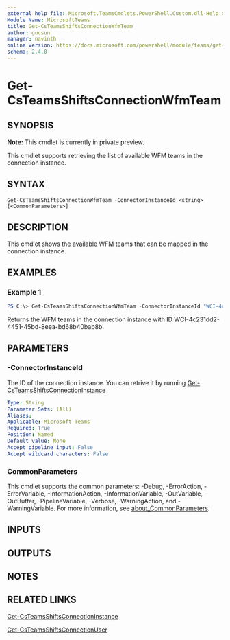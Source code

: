 ```yaml
---
external help file: Microsoft.TeamsCmdlets.PowerShell.Custom.dll-Help.xml
Module Name: MicrosoftTeams
title: Get-CsTeamsShiftsConnectionWfmTeam
author: gucsun
manager: navinth
online version: https://docs.microsoft.com/powershell/module/teams/get-csteamsshiftsconnectionwfmteam
schema: 2.4.0
---
```


# Get-CsTeamsShiftsConnectionWfmTeam

## SYNOPSIS

**Note:** This cmdlet is currently in private preview.

This cmdlet supports retrieving the list of available WFM teams in the connection instance.

## SYNTAX

```
Get-CsTeamsShiftsConnectionWfmTeam -ConnectorInstanceId <string> [<CommonParameters>]
```

## DESCRIPTION

This cmdlet shows the available WFM teams that can be mapped in the connection instance.

## EXAMPLES

### Example 1
```powershell
PS C:\> Get-CsTeamsShiftsConnectionWfmTeam -ConnectorInstanceId "WCI-4c231dd2-4451-45bd-8eea-bd68b40bab8b"
```

Returns the WFM teams in the connection instance with ID WCI-4c231dd2-4451-45bd-8eea-bd68b40bab8b.

## PARAMETERS

### -ConnectorInstanceId

The ID of the connection instance. You can retrive it by running [Get-CsTeamsShiftsConnectionInstance](Get-CsTeamsShiftsConnectionInstance.md)

```yaml
Type: String
Parameter Sets: (All)
Aliases:
Applicable: Microsoft Teams
Required: True
Position: Named
Default value: None
Accept pipeline input: False
Accept wildcard characters: False
```

### CommonParameters
This cmdlet supports the common parameters: -Debug, -ErrorAction, -ErrorVariable, -InformationAction, -InformationVariable, -OutVariable, -OutBuffer, -PipelineVariable, -Verbose, -WarningAction, and -WarningVariable. For more information, see [about_CommonParameters](https://go.microsoft.com/fwlink/?LinkID=113216).

## INPUTS

## OUTPUTS

## NOTES

## RELATED LINKS

[Get-CsTeamsShiftsConnectionInstance](Get-CsTeamsShiftsConnectionInstance.md)

[Get-CsTeamsShiftsConnectionUser](Get-CsTeamsShiftsConnectionUser.md)
